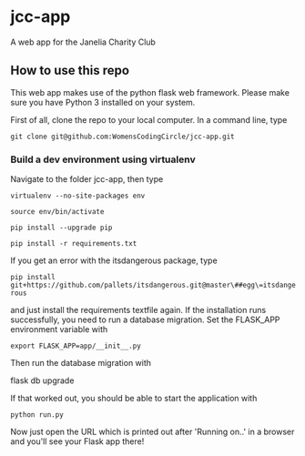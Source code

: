 # jcc-app
A web app for the Janelia Charity Club

## How to use this repo

This web app makes use of the python flask web framework. Please make sure you have Python 3 installed on your system.

First of all, clone the repo to your local computer. In a command line, type

`git clone git@github.com:WomensCodingCircle/jcc-app.git`

### Build a dev environment using virtualenv

Navigate to the folder jcc-app, then type

`virtualenv --no-site-packages env`

`source env/bin/activate`

`pip install --upgrade pip`

`pip install -r requirements.txt`

If you get an error with the itsdangerous package, type

`pip install git+https://github.com/pallets/itsdangerous.git@master\##egg\=itsdangerous`

and just install the requirements textfile again. If the installation runs
successfully, you need to run a database migration. Set the FLASK_APP environment variable with

`export FLASK_APP=app/__init__.py`

Then run the database migration with

flask db upgrade

If that worked out, you should be able to start the application with

`python run.py`

Now just open the URL which is printed out after 'Running on..' in a browser
and you'll see your Flask app there!

